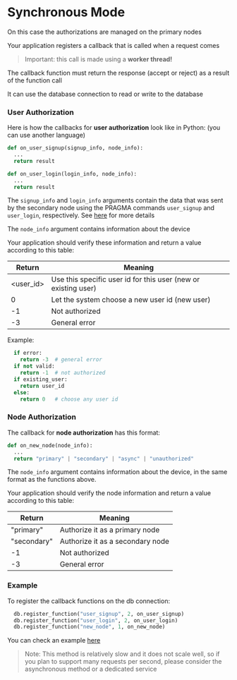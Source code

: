 Synchronous Mode
================

On this case the authorizations are managed on the primary nodes

Your application registers a callback that is called when a request comes

> Important: this call is made using a **worker thread!**

The callback function must return the response (accept or reject) as a result of the function call

It can use the database connection to read or write to the database


### User Authorization

Here is how the callbacks for **user authorization** look like in Python: (you can use another language)

```python
def on_user_signup(signup_info, node_info):
  ...
  return result

def on_user_login(login_info, node_info):
  ...
  return result
```

The `signup_info` and `login_info` arguments contain the data that was sent by the secondary node
using the PRAGMA commands `user_signup` and `user_login`, respectively. See [here](auth-secondary-nodes.md) for more details

The `node_info` argument contains information about the device

Your application should verify these information and return a value according to this table:

 Return   | Meaning
--------- | --------------------------------------------------------------
<user_id> | Use this specific user id for this user (new or existing user)
0         | Let the system choose a new user id (new user)
-1        | Not authorized
-3        | General error

Example:

```python
  if error:
    return -3  # general error
  if not valid:
    return -1  # not authorized
  if existing_user:
    return user_id
  else:
    return 0   # choose any user id
```


### Node Authorization

The callback for **node authorization** has this format:

```python
def on_new_node(node_info):
  ...
  return "primary" | "secondary" | "async" | "unauthorized"
```

The `node_info` argument contains information about the device, in the same format as the functions above.

Your application should verify the node information and return a value according to this table:

 Return     | Meaning
----------- | ------------------------------------------------------------
"primary"   | Authorize it as a primary node
"secondary" | Authorize it as a secondary node
-1          | Not authorized
-3          | General error


### Example

To register the callback functions on the db connection:

```python
  db.register_function("user_signup", 2, on_user_signup)
  db.register_function("user_login", 2, on_user_login)
  db.register_function("new_node", 1, on_new_node)
```

You can check an example [here](...)


> Note: This method is relatively slow and it does not scale well, so if you plan to support
> many requests per second, please consider the asynchronous method or a dedicated service
